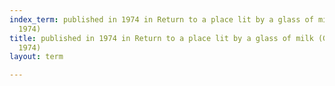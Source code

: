 ```yaml
---
index_term: published in 1974 in Return to a place lit by a glass of milk (G. Braziller,
  1974)
title: published in 1974 in Return to a place lit by a glass of milk (G. Braziller,
  1974)
layout: term

---
```

